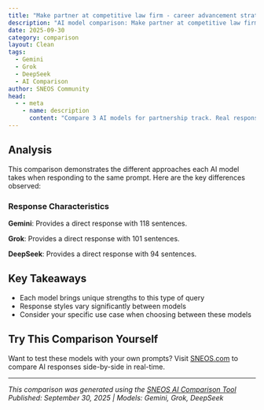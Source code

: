 ```yaml
---
title: "Make partner at competitive law firm - career advancement strategy"
description: "AI model comparison: Make partner at competitive law firm - career advancement strategy..."
date: 2025-09-30
category: comparison
layout: Clean
tags:
  - Gemini
  - Grok
  - DeepSeek
  - AI Comparison
author: SNEOS Community
head:
  - - meta
    - name: description
      content: "Compare 3 AI models for partnership track. Real responses from Gemini, Grok, DeepSeek with detailed analysis."
---
```


<ChatComparison
  title="Make partner at competitive law firm - career advancement strategy"
  prompt="Make partner at competitive law firm - career advancement strategy"
  :responses='{"Gemini": "Okay, making partner at a competitive law firm is a marathon, not a sprint. It requires consistently excellent work, a strong reputation, and a dedicated, strategic approach. Here\u0027s a breakdown of a comprehensive career advancement strategy:\n\n**I. Foundational Excellence (The Price of Entry):**\n\n* **A. Exceptional Legal Work:**\n * **Technical Mastery:** Deep understanding of your practice area. Consistently produce high-quality legal work: research, writing, analysis, negotiation, and courtroom skills (if applicable).\n * **Attention to Detail:** Accuracy is paramount. Proofread everything meticulously.\n * **Proactive Problem Solving:** Anticipate issues, identify solutions, and take initiative. Don\u0027t just do what you\u0027re told; think critically about the case or transaction.\n * **Efficiency:** Billable hours matter. Develop strategies to work efficiently without sacrificing quality. Track your time meticulously and ethically.\n * **Seek Feedback and Improvement:** Actively solicit feedback from partners, senior associates, and even clients. Be receptive to criticism and demonstrate a commitment to continuous improvement. Don\u0027t take it personally.\n* **B. Client Service:**\n * **Responsiveness:** Respond to client inquiries promptly and professionally.\n * **Communication:** Keep clients informed about the progress of their matters. Explain complex legal issues in a clear and understandable way.\n * **Building Relationships:** Go beyond just providing legal advice. Get to know your clients, understand their businesses, and build genuine relationships. Remember their birthdays, learn about their interests, and attend industry events.\n * **Exceed Expectations:** Strive to deliver more than what is expected. Anticipate client needs and offer proactive solutions.\n* **C. Firm Culture and Contributions:**\n * **Professionalism:** Maintain a professional demeanor at all times.\n * **Teamwork:** Be a team player. Collaborate effectively with colleagues, support staff, and other departments within the firm.\n * **Mentorship:** Offer guidance and support to junior associates and paralegals.\n * **Firm Activities:** Participate in firm events, committees, and pro bono activities. Show your commitment to the firm\u0027s success.\n * **Respect:** Treat everyone with respect, regardless of their position. This includes support staff.\n\n**II. Strategic Positioning (Making Yourself Visible and Valuable):**\n\n* **A. Identify Your \u0022Brand\u0022:**\n * **Strengths and Interests:** What are you really good at and genuinely passionate about? What do you want to be known for within the firm and in the broader legal community?\n * **Market Needs:** What are the emerging trends and needs in your practice area? How can you position yourself to be a leader in those areas?\n * **Firm Goals:** What are the firm\u0027s strategic priorities? How can you align your brand with those goals?\n * **Develop a Niche:** Consider specializing in a sub-area within your practice. This can make you the \u0022go-to\u0022 person for specific types of cases or transactions.\n* **B. Seek Out Opportunities:**\n * **High-Profile Matters:** Volunteer for challenging and high-profile cases or transactions. These opportunities provide valuable experience and increase your visibility.\n * **Key Partners:** Work with partners who have influence and a track record of sponsoring associates for partnership. Learn from them and seek their guidance.\n * **Business Development:** Participate in business development activities, such as attending industry events, writing articles, and giving presentations.\n * **Internal Initiatives:** Volunteer for internal committees and initiatives that align with your interests and skills.\n * **Raise Your Hand:** Don\u0027t be afraid to volunteer for things or take on new challenges. Be known as someone who is willing to go the extra mile.\n* **C. Build Relationships:**\n * **Partners:** Cultivate relationships with partners outside of your immediate team. Attend firm events, have coffee or lunch, and seek their advice.\n * **Senior Associates:** Learn from senior associates who are on the partnership track. Understand their strategies and challenges.\n * **Clients:** Develop strong relationships with key clients. Become their trusted advisor and advocate.\n * **External Network:** Build relationships with lawyers, judges, and other professionals in your field. Attend industry events, join professional organizations, and participate in networking opportunities.\n * **Be Genuine:** People can tell when you\u0027re being insincere. Be authentic and build real connections.\n\n**III. Demonstrating Leadership and Business Acumen (Beyond Legal Skills):**\n\n* **A. Business Development:**\n * **Client Origination:** Actively seek out new clients and business opportunities. Develop a business plan and track your progress.\n * **Cross-Selling:** Identify opportunities to cross-sell other firm services to your existing clients.\n * **Marketing Yourself:** Develop a personal marketing strategy to promote your expertise and build your brand. This could include writing articles, giving presentations, and participating in social media.\n * **Track Your Efforts:** Keep meticulous records of your business development activities and their results.\n* **B. Management Skills:**\n * **Team Leadership:** Effectively manage and mentor junior associates and paralegals.\n * **Project Management:** Successfully manage complex cases or transactions, ensuring that they are completed on time and within budget.\n * **Financial Acumen:** Understand the firm\u0027s financial performance and how your work contributes to its profitability. Be mindful of billable hours and expenses.\n* **C. Strategic Thinking:**\n * **Industry Knowledge:** Stay up-to-date on industry trends and developments.\n * **Competitive Analysis:** Understand the firm\u0027s competitive landscape and identify opportunities to differentiate it from its competitors.\n * **Problem Solving:** Demonstrate the ability to think strategically and solve complex business problems.\n * **Contribute Ideas:** Share your insights and ideas with partners and firm management.\n\n**IV. The Partnership Process (Navigating the Final Stages):**\n\n* **A. Understanding the Criteria:**\n * **Formal Requirements:** Know the firm\u0027s formal requirements for partnership, such as minimum billable hours, business development targets, and internal evaluations.\n * **Informal Expectations:** Understand the informal expectations of the partnership, such as leadership skills, client relationships, and contributions to the firm\u0027s culture.\n* **B. Building Support:**\n * **Partner Advocates:** Identify partners who are willing to advocate for your candidacy. Seek their advice and support.\n * **Addressing Concerns:** Be proactive in addressing any concerns that partners may have about your candidacy.\n* **C. The Interview Process:**\n * **Prepare Thoroughly:** Practice your interview skills and be prepared to answer questions about your accomplishments, goals, and contributions to the firm.\n * **Highlight Your Strengths:** Emphasize your key strengths and demonstrate how you will contribute to the firm\u0027s future success.\n * **Be Confident and Professional:** Project confidence and professionalism throughout the interview process.\n * **Know Your Numbers:** Be able to articulate your billables, originations, and collections in a clear and compelling manner.\n* **D. Be Patient and Persistent:**\n * **The partnership process can be lengthy and competitive.** Be patient and persistent in your efforts.\n * **Don\u0027t Take It Personally:** If you are not selected for partnership, don\u0027t take it personally. Seek feedback from partners and use it to improve your performance.\n\n**V. Ongoing Considerations:**\n\n* **Mentorship:** Seek out mentors who can provide guidance and support throughout your career.\n* **Networking:** Continue to build and maintain your network of contacts.\n* **Professional Development:** Stay up-to-date on the latest legal developments and industry trends.\n* **Work-Life Balance:** Strive to maintain a healthy work-life balance to avoid burnout. This is especially critical in the long run.\n* **Ethics:** Always maintain the highest ethical standards. Your reputation is your most valuable asset.\n\n**Key Takeaways:**\n\n* **Consistency is Key:** This is a long-term process. Consistently excel in your work, build strong relationships, and demonstrate your commitment to the firm\u0027s success.\n* **Be Proactive:** Don\u0027t wait for opportunities to come to you. Actively seek them out.\n* **Build Relationships:** Cultivate strong relationships with partners, clients, and colleagues.\n* **Demonstrate Business Acumen:** Show that you understand the business side of the legal profession and can contribute to the firm\u0027s profitability.\n* **Be Yourself:** Be authentic and genuine in your interactions with others.\n\nBy following this comprehensive strategy, you can significantly increase your chances of making partner at a competitive law firm. Good luck! Remember to tailor this advice to your specific firm\u0027s culture and expectations.\n", "Grok": "Making partner at a competitive law firm is a challenging yet achievable goal that requires strategic planning, consistent performance, and a strong professional network. The journey typically spans 7-10 years (or more) after starting as an associate, depending on the firm\u2019s structure and your specialization. Below is a detailed career advancement strategy to position yourself as a strong candidate for partnership.\n\n---\n\n### 1. Excel in Performance and Billable Hours\n- **Master Your Craft**: Deliver exceptional legal work. Be meticulous, reliable, and proactive in solving client problems. High-quality work builds trust with senior partners and clients, which is critical for partnership.\n- **Meet or Exceed Billable Hours**: Consistently hit or surpass the firm\u2019s billable hour targets (often 1,800\u20132,200 hours annually at top firms). This demonstrates your commitment and work ethic. Track your time diligently and prioritize efficiency.\n- **Specialize in a Niche**: Become the go-to associate for a specific practice area or industry (e.g., IP litigation, M\u0026A, or healthcare law). Specialization makes you indispensable and helps you stand out.\n- **Take Ownership**: Treat cases and deals as if you\u2019re already a partner. Show initiative by anticipating issues, proposing solutions, and managing junior associates or support staff.\n\n**Action Step**: Seek feedback regularly from partners on your work. Use it to improve and align with their expectations.\n\n---\n\n### 2. Build a Book of Business\n- **Develop Client Relationships**: Start cultivating your own clients early. Even as a mid-level associate, look for opportunities to bring in small matters or referrals. Partners value rainmakers who can generate revenue.\n- **Network Externally**: Attend industry conferences, bar association events, and client-facing functions. Build genuine relationships with potential clients, in-house counsel, and referral sources.\n- **Leverage Firm Resources**: Join firm-sponsored marketing initiatives or committees to gain exposure to clients. Ask to shadow partners during client pitches to learn how to win business.\n- **Target Emerging Markets**: Identify growing industries or legal needs (e.g., tech, renewable energy, data privacy) where you can establish yourself as an expert and attract clients.\n\n**Action Step**: Set a goal to bring in at least one small client or matter per year starting as a mid-level associate. Document and report your contributions to firm leadership.\n\n---\n\n### 3. Cultivate Internal Relationships and Visibility\n- **Secure Mentors and Sponsors**: Identify influential partners who can advocate for you during partnership discussions. A mentor provides guidance; a sponsor actively promotes your candidacy. Build these relationships by seeking their advice, working on their matters, and showing loyalty.\n- **Be a Team Player**: Collaborate well with peers and support staff. Avoid office politics or being seen as overly competitive. A reputation for collegiality matters in partnership decisions.\n- **Gain Visibility**: Volunteer for high-profile cases, pro bono work, or firm committees (e.g., diversity initiatives, recruiting). Publish articles or speak at conferences to raise your profile both inside and outside the firm.\n- **Understand Firm Culture**: Each firm has unique values and partnership criteria. Some prioritize billables, others business development or leadership. Learn what your firm rewards and tailor your efforts accordingly.\n\n**Action Step**: Schedule regular check-ins with a trusted partner or mentor to discuss your progress toward partnership. Ask for specific advice on what you need to improve.\n\n---\n\n### 4. Demonstrate Leadership and Management Skills\n- **Lead Matters**: As a senior associate, take on leadership roles in managing cases or deals. Delegate effectively, oversee junior associates, and ensure deadlines are met.\n- **Train and Mentor Juniors**: Actively mentor newer associates. This shows you can manage people\u2014a key skill for partners who oversee teams.\n- **Contribute to Firm Strategy**: Offer ideas for improving firm processes, marketing, or client service. Partners want to see that you think beyond your own workload.\n- **Handle Pressure**: Stay calm and decisive under stress. Partners are expected to manage crises and high-stakes situations with confidence.\n\n**Action Step**: Request opportunities to lead a small client matter or internal project. Use it to showcase your ability to manage responsibilities.\n\n---\n\n### 5. Understand the Partnership Track and Timing\n- **Know the Criteria**: Research your firm\u2019s partnership process\u2014whether it\u2019s up-or-out, how many years it typically takes, and whether it\u2019s equity or non-equity partnership. Some firms have clear timelines (e.g., 8 years), while others are more discretionary.\n- **Track Your Progress**: Regularly assess your performance against partnership benchmarks (billables, client origination, leadership). If you\u2019re falling short, address gaps early.\n- **Prepare for the Partnership Interview**: When nearing consideration, be ready to articulate your value\u2014your book of business, expertise, and vision for contributing to the firm\u2019s future.\n- **Consider Lateral Moves**: If partnership seems unattainable at your current firm due to competition or structure, explore lateral opportunities at firms with clearer paths or smaller partnerships.\n\n**Action Step**: Speak with recently promoted partners at your firm to understand what tipped the scales in their favor. Use their insights to fine-tune your approach.\n\n---\n\n### 6. Balance Work and Personal Brand\n- **Maintain Work-Life Balance (as Much as Possible)**: Burnout can derail your progress. Set boundaries where feasible, and prioritize mental and physical health to sustain long-term performance.\n- **Build a Personal Brand**: Establish yourself as a thought leader through writing, speaking engagements, or social media (e.g., LinkedIn). This enhances your reputation and attracts clients.\n- **Stay Ethical**: Uphold the highest standards of professionalism and integrity. Any ethical misstep can disqualify you from partnership.\n\n**Action Step**: Identify one or two non-work activities (e.g., hobbies, family time) to recharge weekly, and stick to them even during busy periods.\n\n---\n\n### 7. Key Milestones by Career Stage\n- **Years 1-3 (Junior Associate)**: Focus on learning, meeting billable targets, and building technical skills. Seek mentorship and start networking.\n- **Years 4-6 (Mid-Level Associate)**: Take on more responsibility, begin client development, and establish a niche. Gain visibility within the firm.\n- **Years 7\u002B (Senior Associate)**: Drive business development, lead matters, and solidify relationships with partners. Position yourself as indispensable.\n\n---\n\n### 8. Potential Challenges and How to Overcome Them\n- **High Competition**: Differentiate yourself through specialization, client origination, or leadership. Don\u2019t just blend in with other associates.\n- **Economic Downturns**: If the firm cuts partners or slows promotions, emphasize your value through consistent revenue generation or cost-saving ideas.\n- **Lack of Mentorship**: Seek external mentors through bar associations or alumni networks if internal sponsors are unavailable.\n- **Work-Life Strain**: Communicate openly with partners about workload concerns while demonstrating commitment. Use firm resources like staffing coordinators to manage demands.\n\n---\n\n### Final Thoughts\nMaking partner requires aligning your skills, relationships, and business acumen with the firm\u2019s needs. It\u2019s not just about working hard\u2014it\u2019s about working smart, being strategic, and consistently proving your worth. Stay patient but proactive; partnership is a long game. If the path at your current firm isn\u2019t viable, don\u2019t hesitate to explore other firms or even start your own practice.\n\n**Pro Tip**: Keep a running \u201Cpartnership portfolio\u201D documenting your achievements\u2014billable hours, cases won, clients brought in, and leadership roles. This will be invaluable when making your case to the partnership committee.", "DeepSeek": "Of course. Making partner at a competitive law firm is a marathon, not a sprint. It requires a deliberate, multi-faceted strategy that begins on day one as an associate.\n\nHere is a comprehensive career advancement strategy, broken down into phases and key pillars.\n\n### The Foundation: Core Principles\n\nBefore the specific tactics, internalize these three principles:\n\n1. **Own Your Career:** No one will manage your career for you. You must be proactive, seek feedback, and drive your own development.\n2. **It\u0027s a Business Development Game:** At its core, partnership is about your ability to generate and sustain revenue for the firm. Excellent legal work is the price of entry, not the differentiator.\n3. **Be a \u0022Firm Citizen\u0022:** You need to be seen as someone who contributes to the firm\u0027s culture, stability, and reputation, not just your own practice.\n\n---\n\n### Phase 1: The Early Years (Junior Associate - Years 1-3)\n\n**Goal:** Build a rock-solid foundation of legal skills and establish your reputation.\n\n* **Master Your Craft:** Be obsessive about the quality of your work.\n * **Exceed Expectations:** Don\u0027t just meet deadlines; beat them. Don\u0027t just identify issues; propose solutions.\n * **Attention to Detail:** Be the associate partners trust to catch the tiny error that could sink a deal or case. Zero typos.\n * **Become an Expert in a Niche:** Early on, try to develop a reputation for knowing a specific, valuable area better than anyone else at your level (e.g., a specific type of contract, a regulatory quirk, a discovery technology).\n\n* **Manage Up Effectively:**\n * **Understand the Assignment:** Before starting, confirm the objective, format, and deadline.\n * **No Surprises:** Communicate early and often. If a problem arises, flag it immediately with a proposed path forward.\n * **Control Your Workflow:** Be organized and reliable. Use your work product and communication style to make your partners\u0027 lives easier.\n\n* **Build Internal Relationships:**\n * **Find Sponsors, Not Just Mentors:** A mentor gives advice. A *sponsor* has power and advocates for you behind closed doors. Identify 2-3 senior partners who believe in you and will stake their reputation on your success.\n * **Work for Multiple Partners:** Don\u0027t get siloed into one partner\u0027s practice. Diversify your exposure to different partners and practice groups to build a broader base of support.\n * **Be a Team Player:** Help your fellow associates. Share credit. A reputation for collaboration is crucial.\n\n---\n\n### Phase 2: The Middle Years (Mid-Level Associate - Years 4-6)\n\n**Goal:** Transition from a legal technician to a emerging business professional and trusted advisor.\n\n* **Develop a \u0022Business Owner\u0022 Mindset:**\n * **Understand Firm Economics:** Learn how the firm makes money. Understand metrics like billable hours, realization rates, and leverage. Ask a friendly finance partner or CFO for a tutorial.\n * **Manage Your Practice:** Start thinking about your workload, staffing, and matter management proactively. Can you delegate effectively to junior associates?\n\n* **Begin Business Development (BD):**\n * **Start Small:** You\u0027re not expected to land a Fortune 100 client yet.\n * **Leverage Your Network:** Reconnect with law school friends, college alumni, and former colleagues. Let them know what you do.\n * **Support Partner BD:** Volunteer to help with pitches, write articles for a partner\u0027s byline, or prepare research for a client seminar. Be indispensable to their BD efforts.\n * **Develop a \u0022Platform\u0022:** Start speaking at industry conferences, writing articles (even for firm blogs/alertes), and getting your name out there as a thought leader.\n\n* **Increase Client Responsibility:**\n * **Become the \u0022Go-To\u0022 Associate:** Strive to be the associate the client asks for by name. Build direct, trusted relationships with client counterparts.\n * **Start Answering \u0022Why\u0022:** Shift from just telling a client *what* the law is, to advising them *why* it matters and *what* they should do from a business perspective.\n\n---\n\n### Phase 3: The Run-Up (Senior Associate / Counsel - Years 7\u002B)\n\n**Goal:** Demonstrate unequivocally that you have what it takes to be a partner by acting like one.\n\n* **Ramp Up Business Development Significantly:**\n * **Have a Plan:** Create a formal BD plan. Which industries will you target? What conferences will you attend? What will you write about?\n * **Start Originating:** This is non-negotiable at most competitive firms. Begin to develop your own \u0022book of business.\u0022 This can start small\u2014a matter from a college friend\u0027s company, a referral from a contact, etc. The key is to show the *potential* for growth.\n * **Cross-Sell:** Introduce your clients to partners in other practice areas. This demonstrates a firm-first mentality and adds value to the client relationship.\n\n* **Demonstrate Leadership:**\n * **Mentor Junior Associates:** Formally or informally, take junior lawyers under your wing. Your ability to develop talent is a key indicator of your leadership potential.\n * **Contribute to Firm Management:** Volunteer for committees (Hiring, Associates, Pro Bono, Tech). This gets you visibility with the partnership and shows you care about the firm as an institution.\n * **Have a Point of View:** In partner meetings (if you attend), be prepared, thoughtful, and contribute meaningfully to strategic discussions.\n\n* **Formalize Your Pitch:**\n * **The \u0022Business Case\u0022:** You must be able to articulate a clear, compelling case for your partnership. This includes:\n * **Your Legal Expertise:** What you do.\n * **Your Business Plan:** Your concrete plan for growing your practice and its revenue.\n * **Your \u0022Book\u0022:** Your current portable business and a realistic pipeline.\n * **Your Value to the Firm:** Why you, as a partner, will make the firm stronger, richer, and better.\n\n---\n\n### The Four Pillars of Partnership (A Summary)\n\nWeave these four pillars throughout your entire journey:\n\n1. **Exceptional Legal Work (The Baseline):** You must be a top-tier lawyer.\n2. **Business Generation (The Differentiator):** You must show the ability to attract and retain clients.\n3. **Firm Citizenship \u0026 Leadership (The Tie-Breaker):** You must be someone others want as a colleague and leader.\n4. **Strategic Relationships (The Engine):** You must have powerful sponsors who will champion you.\n\n### Common Pitfalls to Avoid\n\n* **Being a \u0022Lone Wolf\u0022:** No one makes partner alone. You need a coalition of supporters.\n* **Focusing Only on Hours:** High billables are necessary but not sufficient. A 2,800-hour associate with no BD prospects will often lose to a 2,400-hour associate with a clear business plan.\n* **Poor Attitude:** Avoid office politics, complaining, or being difficult to work with. Partners want to add people who improve the culture.\n* **Ignoring Feedback:** Take formal and informal reviews seriously. If you\u0027re told you need to improve your writing or client skills, treat it as a mandate.\n* **Waiting Too Long to Start BD:** The runway is long. Start building your network and profile in years 3-4, not year 8.\n\n### Final Reality Check\n\nThe path is grueling and the odds are long. Be honest with yourself. Is this the life you want? The pressure only increases at the partner level.\n\nIf you are committed, this strategy will position you to maximize your chances. Good luck."}' 
  published-date="12:55"
/>

## Analysis

This comparison demonstrates the different approaches each AI model takes when responding to the same prompt. Here are the key differences observed:

### Response Characteristics

**Gemini**: Provides a direct response with 118 sentences. 

**Grok**: Provides a direct response with 101 sentences. 

**DeepSeek**: Provides a direct response with 94 sentences. 

## Key Takeaways

- Each model brings unique strengths to this type of query
- Response styles vary significantly between models
- Consider your specific use case when choosing between these models

## Try This Comparison Yourself

Want to test these models with your own prompts? Visit [SNEOS.com](https://sneos.com) to compare AI responses side-by-side in real-time.

---

*This comparison was generated using the [SNEOS AI Comparison Tool](https://sneos.com)*
*Published: September 30, 2025 | Models: Gemini, Grok, DeepSeek*
